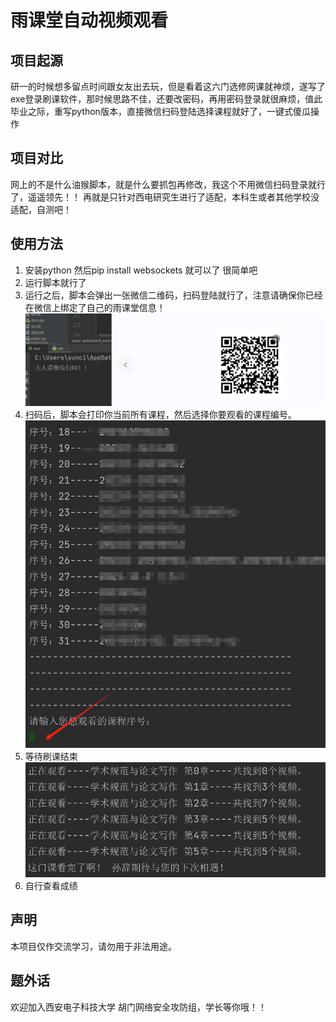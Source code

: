 # 雨课堂自动视频观看
## 项目起源
研一的时候想多留点时间跟女友出去玩，但是看着这六门选修网课就神烦，遂写了exe登录刷课软件，那时候思路不佳，还要改密码，再用密码登录就很麻烦，值此毕业之际，重写python版本，直接微信扫码登陆选择课程就好了，一键式傻瓜操作
## 项目对比
网上的不是什么油猴脚本，就是什么要抓包再修改，我这个不用微信扫码登录就行了，遥遥领先！！
再就是只针对西电研究生进行了适配，本科生或者其他学校没适配，自测吧！
## 使用方法
1. 安装python 然后pip install websockets 就可以了 很简单吧
2. 运行脚本就行了
3. 运行之后，脚本会弹出一张微信二维码，扫码登陆就行了，注意请确保你已经在微信上绑定了自己的雨课堂信息！
![示例图片](example.png "微信扫码")
4. 扫码后，脚本会打印你当前所有课程，然后选择你要观看的课程编号。
![示例图片](example1.png "课程编号选择")
5. 等待刷课结束
![示例图片](example2.png "刷课结束")
6. 自行查看成绩
## 声明
本项目仅作交流学习，请勿用于非法用途。
## 题外话
欢迎加入西安电子科技大学 胡门网络安全攻防组，学长等你哦！！
